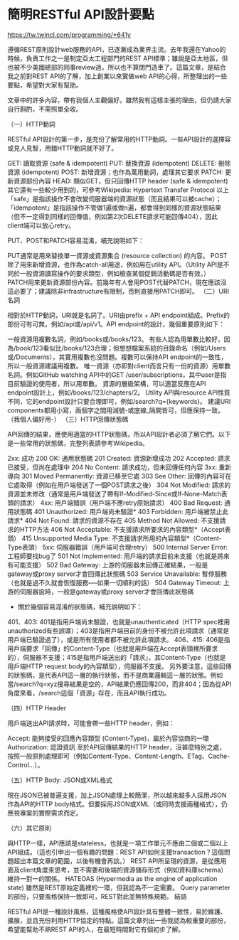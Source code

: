 # 簡明RESTful API設計要點
https://tw.twincl.com/programming/*641y

遵循REST原則設計web服務的API，已逐漸成為業界主流。去年我還在Yahoo的時候，負責工作之一是制定亞太工程部門的REST API標準；雖說是亞太地區，但也被不少美國總部的同事review過，所以也不算閉門造車了。這篇文章，是結合我之前對REST API的了解，加上創業以來實做web API的心得，所整理出的一些要點，希望對大家有幫助。

文章中的許多內容，帶有我個人主觀偏好。雖然我有這樣主張的理由，但仍請大家自行斟酌，不需照單全收。

（一）HTTP動詞

RESTful API設計的第一步，是充份了解常用的HTTP動詞。一些API設計的選擇容或見人見智，用錯HTTP動詞就不好了。

GET: 讀取資源 (safe & idempotent)
PUT: 替換資源 (idempotent)
DELETE: 刪除資源 (idempotent)
POST: 新增資源；也作為萬用動詞，處理其它要求
PATCH: 更新資源部份內容
HEAD: 類似GET，但只回傳HTTP header (safe & idempotent)
其它還有一些較少用到的，可參考Wikipedia: Hypertext Transfer Protocol
以上「safe」是指該操作不會改變伺服器端的資源狀態（而且結果可以被cache）；「idempotent」是指該操作不管做1遍或做n遍，都會得到同樣的資源狀態結果（但不一定得到同樣的回傳值，例如第2次DELETE請求可能回傳404），因此client端可以放心retry。

PUT、POST和PATCH容易混淆，補充說明如下：

PUT通常是用來替換單一資源或資源集合 (resource collection) 的內容。
POST除了用來新增資源，也作為catch-all用途，例如用在utility API。（Utility API是不同於一般資源讀寫操作的要求類型，例如檢查某個促銷活動碼是否有效。）
PATCH用來更新資源部份內容。前幾年有人會用POST代替PATCH，現在應該沒這必要了；建議除非infrastructure有限制，否則直接用PATCH即可。
（二）URI名詞

相對於HTTP動詞，URI就是名詞了。URI由prefix + API endpoint組成。Prefix的部份可有可無，例如/api或/api/v1。API endpoint的設計，幾個重要原則如下：

一般資源用複數名詞，例如/books或/books/123。
有些人認為用單數比較好，因為/book/123看似比/books/123合理；但想想檔案系統的目錄命名（例如/Users或/Documents），其實用複數也沒問題。複數可以保持API endpoint的一致性，所以一般資源建議用複數。
唯一資源（亦即對client而言只有一份的資源）用單數名詞。例如GitHub watching API中的GET /user/subscriptions，其中user是指目前驗證的使用者，所以用單數。
資源的層級架構，可以適當反應在API endpoint設計上，例如/books/123/chapters/2。
Utility API與resource API性質不同，它的endpoint設計只要合理即可，例如/search?q={keywords}。
建議URI components都用小寫，兩個字之間用減號-或底線_隔開皆可，但應保持一致。（我個人偏好用-）
（三）HTTP回傳狀態碼

API回傳的結果，應使用適當的HTTP狀態碼，所以API設計者必須了解它們。以下是一些常用的狀態碼，完整列表請參考Wikipedia。

2xx: 成功
200 OK: 通用狀態碼
201 Created: 資源新增成功
202 Accepted: 請求已接受，但尚在處理中
204 No Content: 請求成功，但未回傳任何內容
3xx: 重新導向
301 Moved Permanently: 資源已移至它處
303 See Other: 回傳的內容可在它處取得（例如在用戶端發送了一個POST請求之後）
304 Not Modified: 請求的資源並未修改（通常是用戶端發送了帶有If-Modified-Since或If-None-Match表頭的請求）
4xx: 用戶端錯誤（用戶端不應retry原始請求）
400 Bad Request: 通用狀態碼
401 Unauthorized: 用戶端尚未驗證*
403 Forbidden: 用戶端被禁止此請求*
404 Not Found: 請求的資源不存在
405 Method Not Allowed: 不支援請求的HTTP方法
406 Not Acceptable: 不支援請求所要求的內容類型*（Accept表頭）
415 Unsupported Media Type: 不支援請求所用的內容類型*（Content-Type表頭）
5xx: 伺服器錯誤（用戶端可合理retry）
500 Internal Server Error: 工程師要找bug了
501 Not Implemented: 用戶端的請求目前未支援（也就是將來有可能支援）
502 Bad Gateway: 上游的伺服器未回傳正確結果，一般是gateway或proxy server才會回傳此狀態碼
503 Service Unavailable: 暫停服務（也就是過不久就會恢復服務──如果一切順利的話）
504 Gateway Timeout: 上游的伺服器逾時，一般是gateway或proxy server才會回傳此狀態碼
* 關於幾個容易混淆的狀態碼，補充說明如下：

401、403: 401是指用戶端尚未驗證，也就是unauthenticated（HTTP spec裡用unauthorized有些誤導）；403是指用戶端目前的身份不被允許此項請求（通常是用戶端已驗證過了），或是所有使用者都不被允許此項請求。
406、415: 406是指用戶端要求「回傳」的Content-Type（也就是用戶端在Accept表頭裡所要求的），伺服器不支援；415是指用戶端送出的「請求」，其Content-Type（也就是用戶端HTTP request body的內容類型），伺服器不支援。
另外要注意，這些回傳的狀態碼，是代表API這一層的執行狀態，而不是商業邏輯這一層的狀態。例如當/search?q=xyz搜尋結果是空的，API結果仍應回傳200，而非404；因為從API角度來看，/search這個「資源」存在，而且API執行成功。

（四）HTTP Header

用戶端送出API請求時，可能會帶一些HTTP header，例如：

Accept: 能夠接受的回應內容類型 (Content-Type)，屬於內容協商的一環
Authorization: 認證資訊
至於API回傳結果的HTTP header，沒甚麼特別之處，按照一般原則處理即可（例如Content-Type、Content-Length、ETag、Cache-Control…）。

（五）HTTP Body: JSON或XML格式

現在JSON已被普遍支援，加上JSON處理上較簡潔，所以越來越多人採用JSON作為API的HTTP body格式。但要採用JSON或XML（或同時支援兩種格式），仍應視專案的實際需求而定。

（六）其它原則

與HTTP一樣，API應該是stateless，也就是一項工作單元不應由二個或二個以上API組成。（這也引申出一個有趣的問題：REST API如何支援transaction？這個問題超出本篇文章的範圍，以後有機會再談。）
REST API所呈現的資源，是從應用面及client角度來思考，並不需要和後端的資源儲存形式（例如資料庫schema）維持一對一的關係。
HATEOAS (Hypermedia as the engine of application state) 雖然是REST原始定義裡的一環，但我認為不一定需要。
Query parameter的部份，只要風格保持一致即可，REST對此並無特殊規範。
結語

RESTful API是一種設計風格，這種風格使API設計具有整體一致性，易於維護、擴展，並且充份利用HTTP協定的特點。這篇文章列出一些我認為較重要的部份，希望能幫助不熟REST API的人，在最短時間對它有個初步了解。